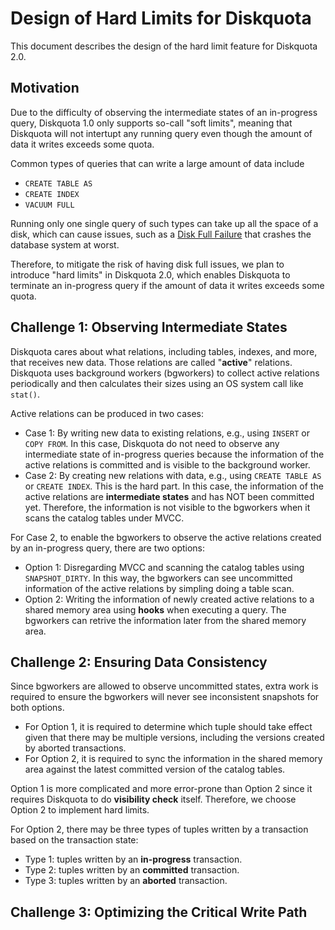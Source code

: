 # Design of Hard Limits for Diskquota

This document describes the design of the hard limit feature for Diskquota 2.0.

## Motivation

Due to the difficulty of observing the intermediate states of an in-progress query, Diskquota 1.0 only supports so-call "soft limits", meaning that Diskquota will not intertupt any running query even though the amount of data it writes exceeds some quota. 

Common types of queries that can write a large amount of data include
- `CREATE TABLE AS`
- `CREATE INDEX`
- `VACUUM FULL`

Running only one single query of such types can take up all the space of a disk, which can cause issues, such as a [Disk Full Failure](https://www.postgresql.org/docs/current/disk-full.html) that crashes the database system at worst.

Therefore, to mitigate the risk of having disk full issues, we plan to introduce "hard limits" in Diskquota 2.0, which enables Diskquota to terminate an in-progress query if the amount of data it writes exceeds some quota.

## Challenge 1: Observing Intermediate States

Diskquota cares about what relations, including tables, indexes, and more, that receives new data. Those relations are called "**active**" relations. Diskquota uses background workers (bgworkers) to collect active relations periodically and then calculates their sizes using an OS system call like `stat()`.

Active relations can be produced in two cases:
- Case 1: By writing new data to existing relations, e.g., using `INSERT` or `COPY FROM`. In this case, Diskquota do not need to observe any intermediate state of in-progress queries because the information of the active relations is committed and is visible to the background worker.
- Case 2: By creating new relations with data, e.g., using `CREATE TABLE AS` or `CREATE INDEX`. This is the hard part. In this case, the information of the active relations are **intermediate states** and has NOT been committed yet. Therefore, the information is not visible to the bgworkers when it scans the catalog tables under MVCC.

For Case 2, to enable the bgworkers to observe the active relations created by an in-progress query, there are two options:
- Option 1: Disregarding MVCC and scanning the catalog tables using `SNAPSHOT_DIRTY`. In this way, the bgworkers can see uncommitted information of the active relations by simpling doing a table scan.
- Option 2: Writing the information of newly created active relations to a shared memory area using **hooks** when executing a query. The bgworkers can retrive the information later from the shared memory area.

## Challenge 2: Ensuring Data Consistency

Since bgworkers are allowed to observe uncommitted states, extra work is required to ensure the bgworkers will never see inconsistent snapshots for both options.
- For Option 1, it is required to determine which tuple should take effect given that there may be multiple versions, including the versions created by aborted transactions.
- For Option 2, it is required to sync the information in the shared memory area against the latest committed version of the catalog tables.

Option 1 is more complicated and more error-prone than Option 2 since it requires Diskquota to do **visibility check** itself. Therefore, we choose Option 2 to implement hard limits.

For Option 2, there may be three types of tuples written by a transaction based on the transaction state:
- Type 1: tuples written by an **in-progress** transaction.
- Type 2: tuples written by an **committed** transaction.
- Type 3: tuples written by an **aborted** transaction.

## Challenge 3: Optimizing the Critical Write Path